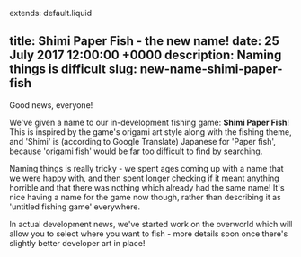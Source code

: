 extends: default.liquid

title: Shimi Paper Fish - the new name!
date: 25 July 2017 12:00:00 +0000
description: Naming things is difficult
slug: new-name-shimi-paper-fish
---

Good news, everyone!

We've given a name to our in-development fishing game: **Shimi Paper Fish**! This is inspired by the game's origami art style along with the fishing theme, and 'Shimi' is (according to Google Translate) Japanese for 'Paper fish', because 'origami fish' would be far too difficult to find by searching.

Naming things is really tricky - we spent ages coming up with a name that we were happy with, and then spent longer checking if it meant anything horrible and that there was nothing which already had the same name! It's nice having a name for the game now though, rather than describing it as 'untitled fishing game' everywhere.

In actual development news, we've started work on the overworld which will allow you to select where you want to fish - more details soon once there's slightly better developer art in place!